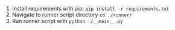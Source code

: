 1. Install requirements with pip: `pip install -r requirements.txt`
2. Navigate to runner script directory `cd ./runner/`
3. Run runner script with `python ./__main__.py`